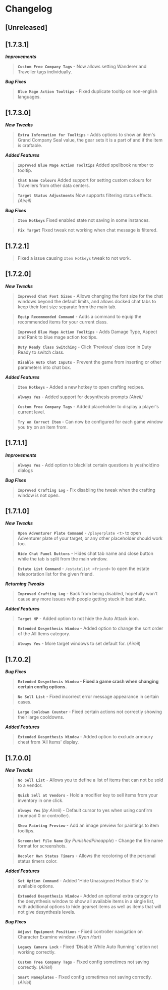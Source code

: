 # Changelog

## [Unreleased]

## [1.7.3.1]
***Improvements***
> **`Custom Free Company Tags`** - Now allows setting Wanderer and Traveller tags individually.

***Bug Fixes***
> **`Blue Mage Action Tooltips`** - Fixed duplicate tooltip on non-english languages.

## [1.7.3.0]

***New Tweaks***
> **`Extra Information for Tooltips`** - Adds options to show an item's Grand Company Seal value, the gear sets it is a part of and if the item is craftable.


***Added Features***
> **`Improved Blue Mage Action Tooltips`** Added spellbook number to tooltip.

> **`Chat Name Colours`** Added support for setting custom colours for Travellers from other data centers.

> **`Target Status Adjustments`** Now supports filtering status effects. *(Aireil)*

***Bug Fixes***
> **`Item Hotkeys`** Fixed enabled state not saving in some instances.

> **`Fix Target`** Fixed tweak not working when chat message is filtered.

## [1.7.2.1]
> Fixed a issue causing `Item Hotkeys` tweak to not work.

## [1.7.2.0]
***New Tweaks***
> **`Improved Chat Font Sizes`** - Allows changing the font size for the chat windows beyond the default limits, and allows docked chat tabs to keep their font size separate from the main tab.

> **`Equip Recommended Command`** - Adds a command to equip the recommended items for your current class.

> **`Improved Blue Mage Action Tooltips`** - Adds Damage Type, Aspect and Rank to blue mage action tooltips.

> **`Duty Ready Class Switching`** - Click 'Previous' class icon in Duty Ready to switch class.

> **`Disable Auto Chat Inputs`** - Prevent the game from inserting <flag> or other parameters into chat box.

***Added Features***
> **`Item Hotkeys`** - Added a new hotkey to open crafting recipes.

> **`Always Yes`** - Added support for desynthesis prompts *(Aireil)*

> **`Custom Free Company Tags`** - Added placeholder to display a player's current level.

> **`Try on Correct Item`** - Can now be configured for each game window you try on an item from.


## [1.7.1.1]
***Improvements***
> **`Always Yes`** - Add option to blacklist certain questions is yes(hold)no dialogs

***Bug Fixes***
> **`Improved Crafting Log`** - Fix disabling the tweak when the crafting window is not open.


## [1.7.1.0]
***New Tweaks***
> **`Open Adventurer Plate Command`** - `/playerplate <t>` to open Adventurer plate of your target, or any other placeholder should work too.

> **`Hide Chat Panel Buttons`** - Hides chat tab name and close button while the tab is split from the main window.

> **`Estate List Command`** - `/estatelist <friend>` to open the estate teleportation list for the given friend.

***Returning Tweaks***
> **`Improved Crafting Log`** - Back from being disabled, hopefully won't cause any more issues with people getting stuck in bad state.

***Added Features***
> **`Target HP`** - Added option to not hide the Auto Attack icon.

> **`Extended Desynthesis Window`** - Added option to change the sort order of the All Items category.

> **`Always Yes`** - More target windows to set default for. (*Aireil*)

## [1.7.0.2]
***Bug Fixes***
> **`Extended Desynthesis Window` - Fixed a game crash when changing certain config options.**

> **`No Sell List`** - Fixed incorrect error message appearance in certain cases.

> **`Large Cooldown Counter`** - Fixed certain actions not correctly showing their large cooldowns.

***Added Features***
> **`Extended Desynthesis Window`** - Added option to exclude armoury chest from 'All Items' display.

## [1.7.0.0]
***New Tweaks***
> **`No Sell List`** - Allows you to define a list of items that can not be sold to a vendor.

> **`Quick Sell at Vendors`** - Hold a modifier key to sell items from your inventory in one click.

> **`Always Yes`** (*by Aireil*) - Default cursor to yes when using confirm (numpad 0 or controller).

> **`Show Painting Preview`** - Add an image preview for paintings to item tooltips.

> **`Screenshot File Name`** (*by PunishedPineapple*) - Change the file name format for screenshots.

> **`Recolor Own Status Timers`** - Allows the recoloring of the personal status timers color.

***Added Features***
> **`Set Option Command`** - Added 'Hide Unassigned Hotbar Slots' to available options.

> **`Extended Desynthesis Window`** - Added an optional extra category to the desynthesis window to show all available items in a single list, with additional options to hide gearset items as well as items that will not give desynthesis levels.

***Bug Fixes***
> **`Adjust Equipment Positions`** - Fixed controller navigation on Character Examine window. (*Ryan Hart*)

> **`Legacy Camera Lock`** - Fixed 'Disable While Auto Running' option not working correctly.

> **`Custom Free Company Tags`** - Fixed config sometimes not saving correctly. (*Airiel*)

> **`Smart Nameplates`** - Fixed config sometimes not saving correctly. (*Airiel*)

